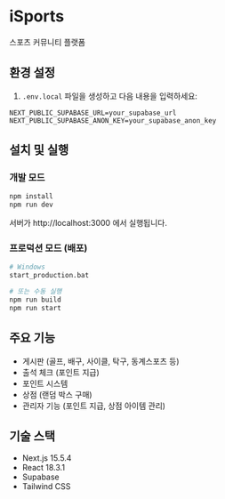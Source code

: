 ﻿# iSports

스포츠 커뮤니티 플랫폼

## 환경 설정

1. `.env.local` 파일을 생성하고 다음 내용을 입력하세요:

```env
NEXT_PUBLIC_SUPABASE_URL=your_supabase_url
NEXT_PUBLIC_SUPABASE_ANON_KEY=your_supabase_anon_key
```

## 설치 및 실행

### 개발 모드
```bash
npm install
npm run dev
```
서버가 http://localhost:3000 에서 실행됩니다.

### 프로덕션 모드 (배포)
```bash
# Windows
start_production.bat

# 또는 수동 실행
npm run build
npm run start
```

## 주요 기능

- 게시판 (골프, 배구, 사이클, 탁구, 동계스포츠 등)
- 출석 체크 (포인트 지급)
- 포인트 시스템
- 상점 (랜덤 박스 구매)
- 관리자 기능 (포인트 지급, 상점 아이템 관리)

## 기술 스택

- Next.js 15.5.4
- React 18.3.1
- Supabase
- Tailwind CSS
